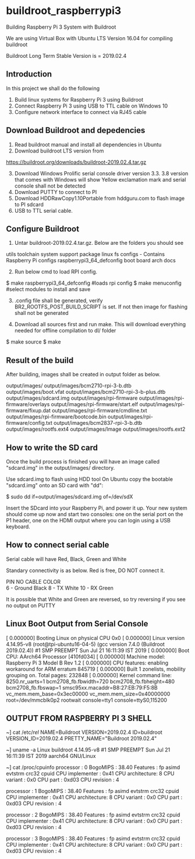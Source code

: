 # buildroot_raspberrypi3
Building Raspberry Pi 3 System with Buildroot

We are using Virtual Box with Ubuntu LTS Version 16.04 for compiling buildroot

Buildroot Long Term Stable Version is = 2019.02.4

Introduction
------------

In this project we shall do the following
  1. Build linux systems for Raspberry Pi 3 using Buildroot
  2. Connect Raspberry Pi 3 using USB to TTL cable on Windows 10
  3. Configure network interface to connect via RJ45 cable

Download Buildroot and depedencies
----------------------------------

  1. Read buildroot manual and install all dependencies in Ubuntu
  2. Download buildroot LTS version from

https://buildroot.org/downloads/buildroot-2019.02.4.tar.gz

  3. Download Windows Prolific serial console driver version 3.3. 3.8 version that comes with Windows will show Yellow exclamation mark      and serial console shall not be detected
  4. Download PUTTY to connect to PI
  5. Download HDDRawCopy1.10Portable from hddguru.com to flash image to PI sdcard
  6. USB to TTL serial cable.

Configure Buildroot
------------------

  1. Untar buildroot-2019.02.4.tar.gz. Below are the folders you should see
  
utils
toolchain
system
support
package
linux
fs
configs - Contains Raspberry Pi configs raspberrypi3_64_defconfig
boot
board
arch
docs
  
  2. Run below cmd to load RPI config.

  $ make raspberrypi3_64_defconfig #loads rpi config
  $ make menuconfig #select modules to install and save
  
  3. .config file shall be generated, verify BR2_ROOTFS_POST_BUILD_SCRIPT is set. If not then image for flashing shall not be generated
  
  4. Download all sources first and run make. This will download everything needed for offline compilation to dl/ folder
  
  $ make source 
  $ make
  

  
Result of the build
-------------------

After building, images shall be created in output folder as below. 
  
output/images/
output/images/bcm2710-rpi-3-b.dtb
output/images/boot.vfat
output/images/bcm2710-rpi-3-b-plus.dtb
output/images/sdcard.img
output/images/rpi-firmware
output/images/rpi-firmware/overlays
output/images/rpi-firmware/start.elf
output/images/rpi-firmware/fixup.dat
output/images/rpi-firmware/cmdline.txt
output/images/rpi-firmware/bootcode.bin
output/images/rpi-firmware/config.txt
output/images/bcm2837-rpi-3-b.dtb
output/images/rootfs.ext4
output/images/Image
output/images/rootfs.ext2

  
 
How to write the SD card
------------------------

Once the build process is finished you will have an image called "sdcard.img" in the output/images/ directory.

Use sdcard.img to flash using HDD tool
On Ubuntu copy the bootable "sdcard.img" onto an SD card with "dd":

  $ sudo dd if=output/images/sdcard.img of=/dev/sdX

Insert the SDcard into your Raspberry Pi, and power it up. Your new system
should come up now and start two consoles: one on the serial port on
the P1 header, one on the HDMI output where you can login using a USB
keyboard.

How to connect serial cable
---------------------------

Serial cable will have Red, Black, Green and White

Standary connectivity is as below. Red is free, DO NOT connect it.

PIN NO     CABLE COLOR  
6      -   Ground Black
8      -   TX White
10     -   RX Green


It is possible that White and Green are reversed, so try reversing if you see no output on PUTTY

Linux Boot Output from Serial Console
-------------------------------------
[    0.000000] Booting Linux on physical CPU 0x0
[    0.000000] Linux version 4.14.95-v8 (root@tpi-ubuntu16-04-5) (gcc version 7.4.0 (Buildroot 2019.02.4)) #1 SMP PREEMPT Sun Jul 21 16:11:39 IST 2019
[    0.000000] Boot CPU: AArch64 Processor [410fd034]
[    0.000000] Machine model: Raspberry Pi 3 Model B Rev 1.2
[    0.000000] CPU features: enabling workaround for ARM erratum 845719
[    0.000000] Built 1 zonelists, mobility grouping on.  Total pages: 232848
[    0.000000] Kernel command line: 8250.nr_uarts=1 bcm2708_fb.fbwidth=720 bcm2708_fb.fbheight=480 bcm2708_fb.fbswap=1 smsc95xx.macaddr=B8:27:EB:79:F5:8B vc_mem.mem_base=0x3ec00000 vc_mem.mem_size=0x40000000  root=/dev/mmcblk0p2 rootwait console=tty1 console=ttyS0,115200





OUTPUT FROM RASPBERRY PI 3 SHELL
--------------------------------
~] cat /etc/*rel*
NAME=Buildroot
VERSION=2019.02.4
ID=buildroot
VERSION_ID=2019.02.4
PRETTY_NAME="Buildroot 2019.02.4"

~] uname -a
Linux buildroot 4.14.95-v8 #1 SMP PREEMPT Sun Jul 21 16:11:39 IST 2019 aarch64 GNU/Linux

~] cat /proc/cpuinfo
processor       : 0
BogoMIPS        : 38.40
Features        : fp asimd evtstrm crc32 cpuid
CPU implementer : 0x41
CPU architecture: 8
CPU variant     : 0x0
CPU part        : 0xd03
CPU revision    : 4

processor       : 1
BogoMIPS        : 38.40
Features        : fp asimd evtstrm crc32 cpuid
CPU implementer : 0x41
CPU architecture: 8
CPU variant     : 0x0
CPU part        : 0xd03
CPU revision    : 4

processor       : 2
BogoMIPS        : 38.40
Features        : fp asimd evtstrm crc32 cpuid
CPU implementer : 0x41
CPU architecture: 8
CPU variant     : 0x0
CPU part        : 0xd03
CPU revision    : 4

processor       : 3
BogoMIPS        : 38.40
Features        : fp asimd evtstrm crc32 cpuid
CPU implementer : 0x41
CPU architecture: 8
CPU variant     : 0x0
CPU part        : 0xd03
CPU revision    : 4

